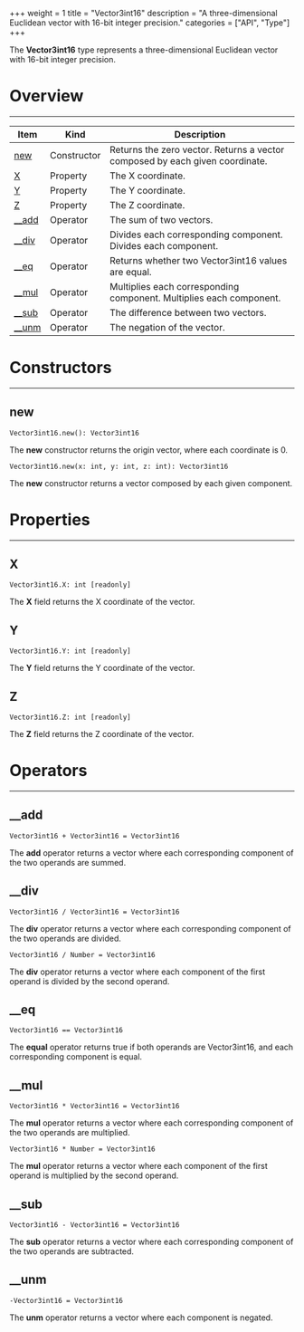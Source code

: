 +++
weight = 1
title = "Vector3int16"
description = "A three-dimensional Euclidean vector with 16-bit integer precision."
categories = ["API", "Type"]
+++

The **Vector3int16** type represents a three-dimensional Euclidean vector
with 16-bit integer precision.

# Overview

----

<div class="api-list one two">

| Item | Kind | Description |
| --- | --- | --- |
| [new](#new) | Constructor | Returns the zero vector. Returns a vector composed by each given coordinate. |
| [X](#x) | Property | The X coordinate. |
| [Y](#y) | Property | The Y coordinate. |
| [Z](#z) | Property | The Z coordinate. |
| [\_\_add](#__add) | Operator | The sum of two vectors. |
| [\_\_div](#__div) | Operator | Divides each corresponding component. Divides each component. |
| [\_\_eq](#__eq) | Operator | Returns whether two Vector3int16 values are equal. |
| [\_\_mul](#__mul) | Operator | Multiplies each corresponding component. Multiplies each component. |
| [\_\_sub](#__sub) | Operator | The difference between two vectors. |
| [\_\_unm](#__unm) | Operator | The negation of the vector. |

</div>

# Constructors

----

## new

 `Vector3int16.new(): Vector3int16`

The **new** constructor returns the origin vector, where each coordinate
is 0.

 `Vector3int16.new(x: int, y: int, z: int): Vector3int16`

The **new** constructor returns a vector composed by each given
component.

# Properties

----

## X

 `Vector3int16.X: int [readonly]`

The **X** field returns the X coordinate of the vector.

## Y

 `Vector3int16.Y: int [readonly]`

The **Y** field returns the Y coordinate of the vector.

## Z

 `Vector3int16.Z: int [readonly]`

The **Z** field returns the Z coordinate of the vector.

# Operators

----

## \_\_add

 `Vector3int16 + Vector3int16 = Vector3int16`

The **add** operator returns a vector where each corresponding component
of the two operands are summed.

## \_\_div

 `Vector3int16 / Vector3int16 = Vector3int16`

The **div** operator returns a vector where each corresponding component
of the two operands are divided.

 `Vector3int16 / Number = Vector3int16`

The **div** operator returns a vector where each component of the first
operand is divided by the second operand.

## \_\_eq

 `Vector3int16 == Vector3int16`

The **equal** operator returns true if both operands are Vector3int16, and
each corresponding component is equal.

## \_\_mul

 `Vector3int16 * Vector3int16 = Vector3int16`

The **mul** operator returns a vector where each corresponding component
of the two operands are multiplied.

 `Vector3int16 * Number = Vector3int16`

The **mul** operator returns a vector where each component of the first
operand is multiplied by the second operand.

## \_\_sub

 `Vector3int16 - Vector3int16 = Vector3int16`

The **sub** operator returns a vector where each corresponding component
of the two operands are subtracted.

## \_\_unm

 `-Vector3int16 = Vector3int16`

The **unm** operator returns a vector where each component is negated.